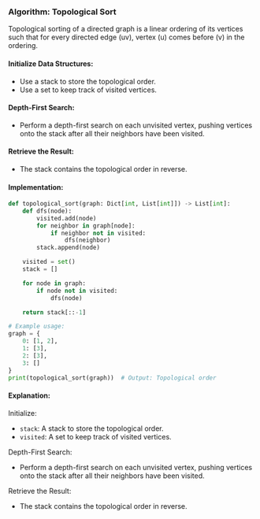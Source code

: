 ### Algorithm: Topological Sort

Topological sorting of a directed graph is a linear ordering of its vertices such that for every directed edge \(uv\), vertex \(u\) comes before \(v\) in the ordering.

#### Initialize Data Structures:

- Use a stack to store the topological order.
- Use a set to keep track of visited vertices.

#### Depth-First Search:

- Perform a depth-first search on each unvisited vertex, pushing vertices onto the stack after all their neighbors have been visited.

#### Retrieve the Result:

- The stack contains the topological order in reverse.

#### Implementation:

```py
def topological_sort(graph: Dict[int, List[int]]) -> List[int]:
    def dfs(node):
        visited.add(node)
        for neighbor in graph[node]:
            if neighbor not in visited:
                dfs(neighbor)
        stack.append(node)

    visited = set()
    stack = []

    for node in graph:
        if node not in visited:
            dfs(node)

    return stack[::-1]

# Example usage:
graph = {
    0: [1, 2],
    1: [3],
    2: [3],
    3: []
}
print(topological_sort(graph))  # Output: Topological order
```

#### Explanation:

Initialize:

- `stack`: A stack to store the topological order.
- `visited`: A set to keep track of visited vertices.

Depth-First Search:

- Perform a depth-first search on each unvisited vertex, pushing vertices onto the stack after all their neighbors have been visited.

Retrieve the Result:

- The stack contains the topological order in reverse.

